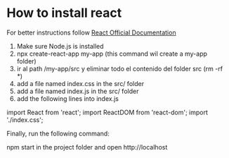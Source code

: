 # How to install react

For better instructions follow [React Official Documentation](https://reactjs.org/tutorial/tutorial.html)

1. Make sure Node.js is installed
1. npx create-react-app my-app  (this command wil create a my-app folder)
1. ir al path /my-app/src y eliminar todo el contenido del folder src (rm -rf *)
1. add a file named index.css in the src/ folder
1. add a file named index.js in the src/ folder
1. add the following lines into index.js

import React from 'react';
import ReactDOM from 'react-dom';
import './index.css';

Finally, run the following command:

npm start in the project folder and open http://localhost

